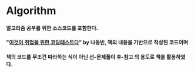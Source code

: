 # Algorithm
#### 알고리즘 공부를 위한 소스코드를 포함한다.
#### "[이것이 취업을 위한 코딩테스트다](https://github.com/ndb796/python-for-coding-test)" by 나동빈, 책의 내용을 기반으로 작성된 코드이며
#### 책의 코드를 무조건 따라하는 식이 아닌 선-문제풀이 후-참고 의 용도로 책을 활용하였다.

